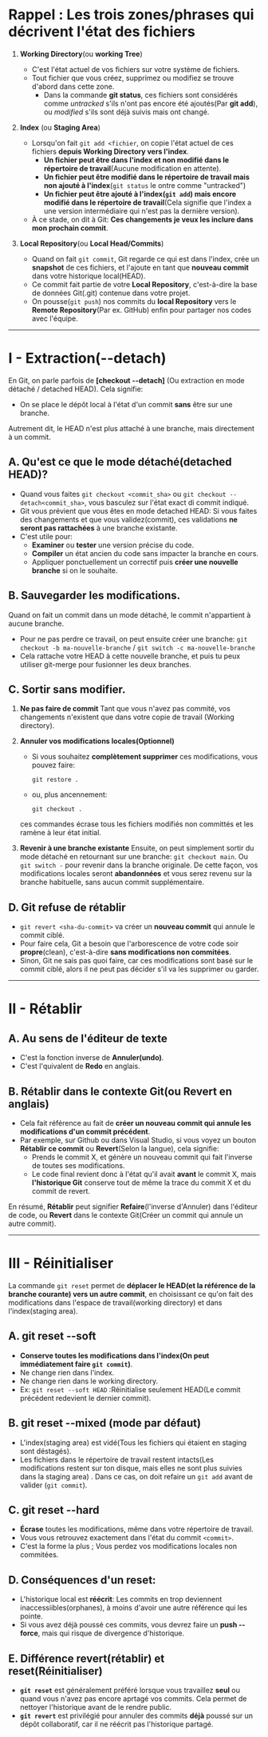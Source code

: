 # Rappel : Les trois zones/phrases qui décrivent l'état des fichiers
1. __Working Directory__(ou __working Tree__)
    * C'est l'état actuel de vos fichiers sur votre système de fichiers.
    * Tout fichier que vous créez, supprimez ou modifiez se trouve d'abord dans cette zone.
        * Dans la commande __git status__, ces fichiers sont considérés comme _untracked_ s'ils n'ont pas encore été ajoutés(Par __git add__), ou _modified_ s'ils sont déjà suivis mais ont changé.
        
2. __Index__ (ou __Staging Area__)
    * Lorsqu'on fait ``git add <fichier``, on copie l'état actuel de ces fichiers __depuis Working Directory vers l'index__.
        * __Un fichier peut être dans l'index et non modifié dans le répertoire de travail__(Aucune modification en attente).
        * __Un fichier peut être modifié dans le répertoire de travail mais non ajouté à l'index__(``git status`` le ontre comme "untracked")
        * __Un fichier peut être ajouté à l'index(``git add``) mais encore modifié dans le répertoire de travail__(Cela signifie que l'index a une version intermédiaire qui n'est pas la dernière version).
    * À ce stade, on dit à Git: __Ces changements je veux les inclure dans mon prochain commit__.
3. __Local Repository__(ou __Local Head/Commits__)
    * Quand on fait ``git commit``, Git regarde ce qui est dans l'index, crée un __snapshot__ de ces fichiers, et l'ajoute en tant que __nouveau commit__ dans votre historique local(HEAD).
    * Ce commit fait partie de votre __Local Repository__, c'est-à-dire la base de données Git(.git) contenue dans votre projet.
    * On pousse(``git push``) nos commits du __local Repository__ vers le __Remote Repository__(Par ex. GitHub) enfin pour partager nos codes avec l'équipe.
    
***
# I - Extraction(--detach)

En Git, on parle parfois de __[checkout --detach]__  (Ou extraction en mode détaché / detached HEAD).
Cela signifie:
* On se place le dépôt local à l'état d'un commit __sans__ être sur une branche.

Autrement dit, le HEAD n'est plus attaché à une branche, mais directement à un commit.

## A. Qu'est ce que le mode détaché(detached HEAD)?
* Quand vous faites ``git checkout <commit_sha>`` ou ``git checkout --detach<commit_sha>``, vous basculez sur l'état exact di commit indiqué.
* Git vous prévient que vous êtes en mode detached HEAD: Si vous faites des changements et que vous validez(commit), ces validations __ne seront pas rattachées__ à une branche existante.
* C'est utile pour:
    * __Examiner__ ou __tester__ une version précise du code.
    * __Compiler__ un état ancien du code sans impacter la branche en cours.
    * Appliquer ponctuellement un correctif puis __créer une nouvelle branche__ si on le souhaite.

## B. Sauvegarder les modifications.
Quand on fait un commit dans un mode détaché, le commit n'appartient à aucune branche.
* Pour ne pas perdre ce travail, on peut ensuite créer une branche:
    ``git checkout -b ma-nouvelle-branche`` / ``git switch -c ma-nouvelle-branche``
* Cela rattache votre HEAD à cette nouvelle branche, et puis tu peux utiliser git-merge pour fusionner les deux branches.

## C. Sortir sans modifier.
1. __Ne pas faire de commit__
    Tant que vous n'avez pas commité, vos changements n'existent que dans votre copie de travail (Working directory).
2. __Annuler vos modifications locales(Optionnel)__
    * Si vous souhaitez __complètement supprimer__ ces modifications, vous pouvez faire:
        ````git
        git restore .
        ````
    * ou, plus ancennement:
        ````
        git checkout .
        ````
    ces commandes écrase tous les fichiers modifiés non committés et les ramène à leur état initial.
    
3. __Revenir à une branche existante__
    Ensuite, on peut simplement sortir du mode détaché en retournant sur une branche: ``git checkout main``.
    Ou ``git switch -`` pour revenir dans la branche originale.
    De cette façon, vos modifications locales seront __abandonnées__ et vous serez revenu sur la branche habituelle, sans aucun commit supplémentaire.

## D. Git refuse de rétablir
* ``git revert <sha-du-commit>`` va créer un __nouveau commit__ qui annule le commit ciblé.
* Pour faire cela, Git a besoin que l'arborescence de votre code soir __propre__(clean), c'est-à-dire __sans modifications non commitées__. 
* Sinon, Git ne sais pas quoi faire, car ces modifications sont basé sur le commit ciblé, alors il ne peut pas décider s'il va les supprimer ou garder.

***
# II - Rétablir
## A. Au sens de l'éditeur de texte
* C'est la fonction inverse de __Annuler(undo)__.
* C'est l'quivalent de __Redo__ en anglais.

## B. Rétablir dans le contexte __Git__(ou __Revert__ en anglais)
* Cela fait référence au fait de __créer un nouveau commit qui annule les modifications d'un commit précédent__.
* Par exemple, sur Github ou dans Visual Studio, si vous voyez un bouton __Rétablir ce commit__ ou __Revert__(Selon la langue), cela signifie:
    * Prends le commit X, et génère un nouveau commit qui fait l'inverse de toutes ses modifications.
    * Le code final revient donc à l'état qu'il avait __avant__ le commit X, mais __l'historique Git__ conserve tout de même la trace du commit X et du commit de revert.

En résumé, __Rétablir__ peut signifier __Refaire__(l'inverse d'Annuler) dans l'éditeur de code, ou __Revert__ dans le contexte Git(Créer un commit qui annule un autre commit).

***
# III - Réinitialiser 
La commande ``git reset`` permet de __déplacer le HEAD(et la référence de la branche courante) vers un autre commit__, en choisissant ce qu'on fait des modifications dans l'espace de travail(working directory) et dans l'index(staging area).
## A. git reset --soft <commit>
* __Conserve toutes les modifications dans l'index(On peut immédiatement faire ``git commit``)__.
* Ne change rien dans l'index.
* Ne change rien dans le working directory.
* Ex: ``git reset --soft HEAD`` :Réinitialise seulement HEAD(Le commit précédent redevient le dernier commit).

## B. git reset --mixed <commit> (mode par défaut)
* L'index(staging area) est vidé(Tous les fichiers qui étaient en staging sont déstagés).
* Les fichiers dans le répertoire de travail restent intacts(Les modifications restent sur ton disque, mais elles ne sont plus suivies dans la staging area) . Dans ce cas, on doit refaire un  ``git add`` avant de valider (``git commit``).

## C. git reset --hard <commit>
 * __Écrase__ toutes les modifications, même dans votre répertoire de travail.
 * Vous vous retrouvez exactement dans l'état du commit ``<commit>``.
 * C'est la forme la plus <destructive>; Vous perdez vos modifications locales non commitées.

## D. Conséquences d'un reset:
* L'historique local est __réécrit__: Les commits en trop deviennent inaccessiibles(orphanes), à moins d'avoir une autre référence qui les pointe.
* Si vous avez déjà poussé ces commits, vous devrez faire un __push --force__, mais qui risque de divergence d'historique.

## E. Différence revert(rétablir) et reset(Réinitialiser)
* __``git reset``__ est généralement préféré lorsque vous travaillez __seul__ ou quand vous n'avez pas encore aprtagé vos commits. Cela permet de nettoyer l'historique avant de le rendre public.
* __``git revert``__ est privilégié pour annuler des commits __déjà__ poussé sur un dépôt collaboratif, car il ne réécrit pas l'historique partagé.
